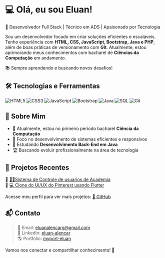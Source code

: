 
# 💻 Olá, eu sou Eluan!

🚀 Desenvolvedor Full Stack | Técnico em ADS | Apaixonado por Tecnologia

Sou um desenvolvedor focado em criar soluções eficientes e escaláveis. Tenho experiência com **HTML, CSS, JavaScript, Bootstrap, Java e PHP**, além de boas práticas de versionamento com **Git**. Atualmente, estou aprimorando meus conhecimentos com bacharel de **Ciências da Computação** em andamento.  

📚 Sempre aprendendo e buscando novos desafios!  

## 🛠️ Tecnologias e Ferramentas 

![HTML5](https://img.icons8.com/?size=100&id=20909&format=png&color=000000)
![CSS3](https://img.icons8.com/?size=100&id=21278&format=png&color=000000)
![JavaScript](https://img.icons8.com/?size=100&id=108784&format=png&color=000000)
![Bootstrap](https://img.icons8.com/?size=100&id=PndQWK6M1Hjo&format=png&color=000000)
![Java](https://img.icons8.com/?size=100&id=13679&format=png&color=000000)
![SQL](https://img.icons8.com/?size=100&id=13406&format=png&color=000000)
![Git](https://img.icons8.com/?size=100&id=20906&format=png&color=000000)

## 📌 Sobre Mim  

- 🔭 Atualmente, estou no primeiro periodo bacharel **Ciência da Computação**  
- 🎯 Foco no desenvolvimento de sistemas eficientes e responsivos  
- 📖 Estudando **Desenvolvimento Back-End em Java**  
- 🏆 Buscando evoluir profissionalmente na área de tecnologia  

## 📂 Projetos Recentes  

🔹 [🏋️‍♀️Sistema de Controle de usuarios de Academia](https://github.com/Eluan-gomes/titan_fit.git)  
🔹 [💻 Clone do UI/UX do Pinterest usando Flutter](https://github.com/Eluan-gomes/pinterest_clone.git)  

Acesse meu perfil para ver mais projetos: [🔗 GitHub](https://github.com/Eluan-gomes)  

## 📬 Contato  

>📩 Email: eluanalencarg@gmail.com  
>💼 LinkedIn: [eluan-alencar](https://linkedin.com/in/eluan-alencar)  
>🌎 Portfólio: [myport-eluan](myport-eluan.netlify.app)  

Vamos nos conectar e compartilhar conhecimento! 🚀  
